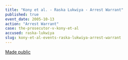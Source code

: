 ```yaml
---
title: "Kony et al. - Raska Lukwiya - Arrest Warrant"
published: true
event_date: 2005-10-13
action: "Arrest Warrant"
case: the-prosecutor-v-kony-et-al
accused: raska-lukwiya
slug: kony-et-al-events-raska-lukwiya-arrest-warrant
---
```


[Made public](http://www.icc-cpi.int/iccdocs/doc/doc97193.pdf)

